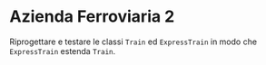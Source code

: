 # Azienda Ferroviaria 2

Riprogettare e testare le classi `Train` ed `ExpressTrain` in modo che `ExpressTrain` estenda `Train`.